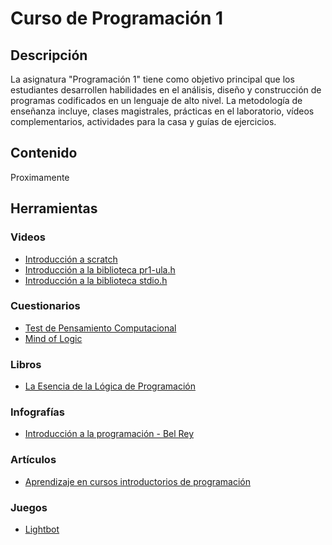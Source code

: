 # Curso de Programación 1

## Descripción
La asignatura "Programación 1" tiene como objetivo principal que los estudiantes desarrollen habilidades en el análisis, diseño y construcción de programas codificados en un lenguaje de alto nivel. La metodología de enseñanza incluye, clases magistrales, prácticas en el laboratorio, vídeos complementarios, actividades para la casa y guías de ejercicios.

## Contenido
Proximamente

## Herramientas

### Videos
* [Introducción a scratch](https://www.youtube.com/playlist?list=PLpB9366DV8cYlHDl3-8_W017P_K1h6A_z)
* [Introducción a la biblioteca pr1-ula.h](https://www.youtube.com/playlist?list=PLpB9366DV8cYkSQiGcuN-tV4xwqS-ci_P)
* [Introducción a la biblioteca stdio.h](https://www.youtube.com/playlist?list=PLpB9366DV8cYkSQiGcuN-tV4xwqS-ci_P)

### Cuestionarios
* [Test de Pensamiento Computacional](https://quiz.directory/quiz/yKtww7nw)
* [Mind of Logic](https://quiz.directory/quiz/s6vJMCE1)

### Libros
* [La Esencia de la Lógica de Programación](https://github.com/jose6alejandro/PR1/tree/master/Lectura)

### Infografías 
* [Introducción a la programación - Bel Rey](https://teloexplicocongatitos.com/poster/tlecg05)

### Artículos
* [Aprendizaje en cursos introductorios de programación](https://www.researchgate.net/project/Aprendizaje-en-cursos-introductorios-de-programacion)
### Juegos
* [Lightbot](https://lightbot.com)

